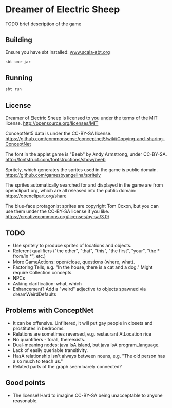 # Dreamer of Electric Sheep

TODO brief description of the game

## Building

Ensure you have sbt installed: www.scala-sbt.org

```bash
sbt one-jar
```

## Running

```bash
sbt run
```

## License

Dreamer of Electric Sheep is licensed to you under the terms of the MIT license.
http://opensource.org/licenses/MIT

ConceptNet5 data is under the CC-BY-SA license.
https://github.com/commonsense/conceptnet5/wiki/Copying-and-sharing-ConceptNet

The font in the applet game is "Beeb" by Andy Armstrong, under CC-BY-SA.
http://fontstruct.com/fontstructions/show/beeb

Spritely, which generates the sprites used in the game is public domain.
https://github.com/gamesbyangelina/spritely

The sprites automatically searched for and displayed in the game are from
openclipart.org, which are all released into the public domain:
https://openclipart.org/share

The blue-face protagonist sprites are copyright Tom Coxon, but you can use them
under the CC-BY-SA license if you like.
https://creativecommons.org/licenses/by-sa/3.0/

## TODO

* Use spritely to produce sprites of locations and objects.
* Referent qualifiers ("the other", "that", "this", "the first", "your", "the \* from/in \*", etc.)
* More GameActions: open/close, questions (where, what).
* Factoring Tells, e.g. "In the house, there is a cat and a dog." Might require Collection concepts.
* NPCs
* Asking clarification: what, which
* Enhancement? Add a "weird" adjective to objects spawned via dreamWeirdDefaults

## Problems with ConceptNet

* It can be offensive. Unfiltered, it will put gay people in closets and prostitutes in bedrooms.
* Relations are sometimes reversed, e.g. restaurant AtLocation rice
* No quantifiers - forall, thereexists.
* Dual-meaning nodes: java IsA island, but java IsA program_language.
* Lack of easily queriable transitivity.
* HasA relationship isn't always between nouns, e.g. "The old person has a so much to teach us."
* Related parts of the graph seem barely connected?

## Good points

* The license! Hard to imagine CC-BY-SA being unacceptable to anyone reasonable.

